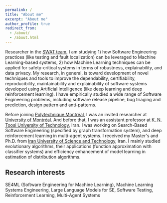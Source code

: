 ```yaml
---
permalink: /
title: "About me"
excerpt: "About me"
author_profile: true
redirect_from: 
  - /about/
  - /about.html
---
```


Researcher in the [SWAT team](http://www.khomh.net/), I am studying 1) how Software Engineering practices (like testing and fault localization) can be leveraged to Machine Learning-based systems, 2) how Machine Learning techniques can be applied for safety-critical systems in terms of robustness, explainability, and data privacy. My research, in general, is toward development of novel techniques and tools to improve the dependability, certifiability, reproducibility, maintainability and explainability of software systems developed using Artificial Intelligence (like deep learning and deep reinforcement learning). I have empirically studied a wide range of Software Engineering problems, including software release pipeline, bug triaging and prediction, design pattern and anti-patterns.

Before joining [Polytechnique Montréal](https://www.polymtl.ca/), I was an invited researcher at [University of Montréal](https://www.umontreal.ca/en/). And before that, I was an assistant professor at [K. N. Toosi University of Technology](https://kntu.ac.ir/page-Index/FA/0), Iran. I was working on Search-Based Software Engineering (specified by graph transformation system), and deep reinforcement learning in multi-agent systems. I received my Master's and Ph.D. from [Iran University of Science and Technology](http://www.iust.ac.ir/en), Iran. I mainly studied evolutionary algorithms, their applications (function approximation with classifier systems) and efficiency enhancement of model learning in estimation of distribution algorithms.

Research interests
------
SE4ML (Software Engineering for Machine Learning), Machine Learning Systems Engineering, Large Language Models for SE, Software Testing, Reinforcement Learning, Multi-Agent Systems
